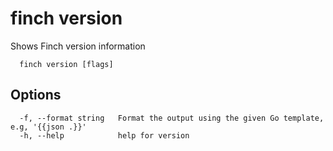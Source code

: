 # finch version

Shows Finch version information

```text
  finch version [flags]
```

## Options

```text
  -f, --format string   Format the output using the given Go template, e.g, '{{json .}}'
  -h, --help            help for version
```
